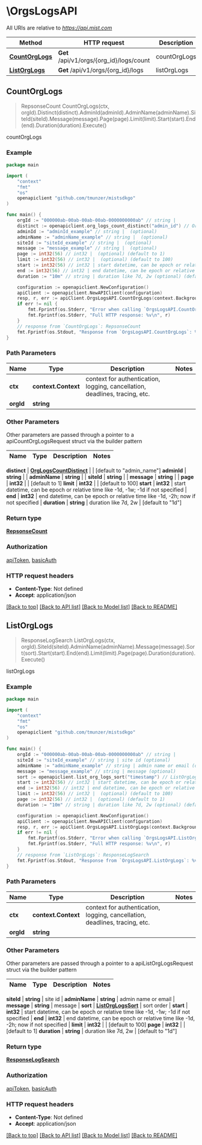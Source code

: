 # \OrgsLogsAPI

All URIs are relative to *https://api.mist.com*

Method | HTTP request | Description
------------- | ------------- | -------------
[**CountOrgLogs**](OrgsLogsAPI.md#CountOrgLogs) | **Get** /api/v1/orgs/{org_id}/logs/count | countOrgLogs
[**ListOrgLogs**](OrgsLogsAPI.md#ListOrgLogs) | **Get** /api/v1/orgs/{org_id}/logs | listOrgLogs



## CountOrgLogs

> RepsonseCount CountOrgLogs(ctx, orgId).Distinct(distinct).AdminId(adminId).AdminName(adminName).SiteId(siteId).Message(message).Page(page).Limit(limit).Start(start).End(end).Duration(duration).Execute()

countOrgLogs



### Example

```go
package main

import (
	"context"
	"fmt"
	"os"
	openapiclient "github.com/tmunzer/mistsdkgo"
)

func main() {
	orgId := "000000ab-00ab-00ab-00ab-0000000000ab" // string | 
	distinct := openapiclient.org_logs_count_distinct("admin_id") // OrgLogsCountDistinct |  (optional) (default to "admin_name")
	adminId := "adminId_example" // string |  (optional)
	adminName := "adminName_example" // string |  (optional)
	siteId := "siteId_example" // string |  (optional)
	message := "message_example" // string |  (optional)
	page := int32(56) // int32 |  (optional) (default to 1)
	limit := int32(56) // int32 |  (optional) (default to 100)
	start := int32(56) // int32 | start datetime, can be epoch or relative time like -1d, -1w; -1d if not specified (optional)
	end := int32(56) // int32 | end datetime, can be epoch or relative time like -1d, -2h; now if not specified (optional)
	duration := "10m" // string | duration like 7d, 2w (optional) (default to "1d")

	configuration := openapiclient.NewConfiguration()
	apiClient := openapiclient.NewAPIClient(configuration)
	resp, r, err := apiClient.OrgsLogsAPI.CountOrgLogs(context.Background(), orgId).Distinct(distinct).AdminId(adminId).AdminName(adminName).SiteId(siteId).Message(message).Page(page).Limit(limit).Start(start).End(end).Duration(duration).Execute()
	if err != nil {
		fmt.Fprintf(os.Stderr, "Error when calling `OrgsLogsAPI.CountOrgLogs``: %v\n", err)
		fmt.Fprintf(os.Stderr, "Full HTTP response: %v\n", r)
	}
	// response from `CountOrgLogs`: RepsonseCount
	fmt.Fprintf(os.Stdout, "Response from `OrgsLogsAPI.CountOrgLogs`: %v\n", resp)
}
```

### Path Parameters


Name | Type | Description  | Notes
------------- | ------------- | ------------- | -------------
**ctx** | **context.Context** | context for authentication, logging, cancellation, deadlines, tracing, etc.
**orgId** | **string** |  | 

### Other Parameters

Other parameters are passed through a pointer to a apiCountOrgLogsRequest struct via the builder pattern


Name | Type | Description  | Notes
------------- | ------------- | ------------- | -------------

 **distinct** | [**OrgLogsCountDistinct**](OrgLogsCountDistinct.md) |  | [default to &quot;admin_name&quot;]
 **adminId** | **string** |  | 
 **adminName** | **string** |  | 
 **siteId** | **string** |  | 
 **message** | **string** |  | 
 **page** | **int32** |  | [default to 1]
 **limit** | **int32** |  | [default to 100]
 **start** | **int32** | start datetime, can be epoch or relative time like -1d, -1w; -1d if not specified | 
 **end** | **int32** | end datetime, can be epoch or relative time like -1d, -2h; now if not specified | 
 **duration** | **string** | duration like 7d, 2w | [default to &quot;1d&quot;]

### Return type

[**RepsonseCount**](RepsonseCount.md)

### Authorization

[apiToken](../README.md#apiToken), [basicAuth](../README.md#basicAuth)

### HTTP request headers

- **Content-Type**: Not defined
- **Accept**: application/json

[[Back to top]](#) [[Back to API list]](../README.md#documentation-for-api-endpoints)
[[Back to Model list]](../README.md#documentation-for-models)
[[Back to README]](../README.md)


## ListOrgLogs

> ResponseLogSearch ListOrgLogs(ctx, orgId).SiteId(siteId).AdminName(adminName).Message(message).Sort(sort).Start(start).End(end).Limit(limit).Page(page).Duration(duration).Execute()

listOrgLogs



### Example

```go
package main

import (
	"context"
	"fmt"
	"os"
	openapiclient "github.com/tmunzer/mistsdkgo"
)

func main() {
	orgId := "000000ab-00ab-00ab-00ab-0000000000ab" // string | 
	siteId := "siteId_example" // string | site id (optional)
	adminName := "adminName_example" // string | admin name or email (optional)
	message := "message_example" // string | message (optional)
	sort := openapiclient.list_org_logs_sort("timestamp") // ListOrgLogsSort | sort order (optional)
	start := int32(56) // int32 | start datetime, can be epoch or relative time like -1d, -1w; -1d if not specified (optional)
	end := int32(56) // int32 | end datetime, can be epoch or relative time like -1d, -2h; now if not specified (optional)
	limit := int32(56) // int32 |  (optional) (default to 100)
	page := int32(56) // int32 |  (optional) (default to 1)
	duration := "10m" // string | duration like 7d, 2w (optional) (default to "1d")

	configuration := openapiclient.NewConfiguration()
	apiClient := openapiclient.NewAPIClient(configuration)
	resp, r, err := apiClient.OrgsLogsAPI.ListOrgLogs(context.Background(), orgId).SiteId(siteId).AdminName(adminName).Message(message).Sort(sort).Start(start).End(end).Limit(limit).Page(page).Duration(duration).Execute()
	if err != nil {
		fmt.Fprintf(os.Stderr, "Error when calling `OrgsLogsAPI.ListOrgLogs``: %v\n", err)
		fmt.Fprintf(os.Stderr, "Full HTTP response: %v\n", r)
	}
	// response from `ListOrgLogs`: ResponseLogSearch
	fmt.Fprintf(os.Stdout, "Response from `OrgsLogsAPI.ListOrgLogs`: %v\n", resp)
}
```

### Path Parameters


Name | Type | Description  | Notes
------------- | ------------- | ------------- | -------------
**ctx** | **context.Context** | context for authentication, logging, cancellation, deadlines, tracing, etc.
**orgId** | **string** |  | 

### Other Parameters

Other parameters are passed through a pointer to a apiListOrgLogsRequest struct via the builder pattern


Name | Type | Description  | Notes
------------- | ------------- | ------------- | -------------

 **siteId** | **string** | site id | 
 **adminName** | **string** | admin name or email | 
 **message** | **string** | message | 
 **sort** | [**ListOrgLogsSort**](ListOrgLogsSort.md) | sort order | 
 **start** | **int32** | start datetime, can be epoch or relative time like -1d, -1w; -1d if not specified | 
 **end** | **int32** | end datetime, can be epoch or relative time like -1d, -2h; now if not specified | 
 **limit** | **int32** |  | [default to 100]
 **page** | **int32** |  | [default to 1]
 **duration** | **string** | duration like 7d, 2w | [default to &quot;1d&quot;]

### Return type

[**ResponseLogSearch**](ResponseLogSearch.md)

### Authorization

[apiToken](../README.md#apiToken), [basicAuth](../README.md#basicAuth)

### HTTP request headers

- **Content-Type**: Not defined
- **Accept**: application/json

[[Back to top]](#) [[Back to API list]](../README.md#documentation-for-api-endpoints)
[[Back to Model list]](../README.md#documentation-for-models)
[[Back to README]](../README.md)

